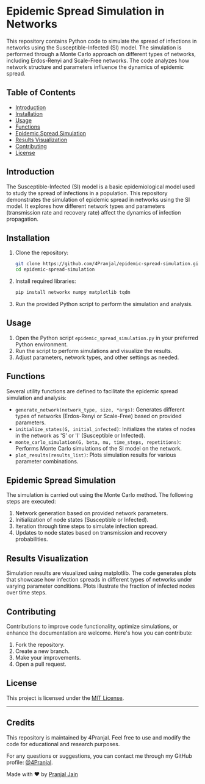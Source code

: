 # Epidemic Spread Simulation in Networks

This repository contains Python code to simulate the spread of infections in networks using the Susceptible-Infected (SI) model. The simulation is performed through a Monte Carlo approach on different types of networks, including Erdos-Renyi and Scale-Free networks. The code analyzes how network structure and parameters influence the dynamics of epidemic spread.

## Table of Contents

- [Introduction](#introduction)
- [Installation](#installation)
- [Usage](#usage)
- [Functions](#functions)
- [Epidemic Spread Simulation](#epidemic-spread-simulation)
- [Results Visualization](#results-visualization)
- [Contributing](#contributing)
- [License](#license)

## Introduction

The Susceptible-Infected (SI) model is a basic epidemiological model used to study the spread of infections in a population. This repository demonstrates the simulation of epidemic spread in networks using the SI model. It explores how different network types and parameters (transmission rate and recovery rate) affect the dynamics of infection propagation.

## Installation

1. Clone the repository:
   ```bash
   git clone https://github.com/4Pranjal/epidemic-spread-simulation.git
   cd epidemic-spread-simulation
   ```

2. Install required libraries:
   ```bash
   pip install networkx numpy matplotlib tqdm
   ```

3. Run the provided Python script to perform the simulation and analysis.

## Usage

1. Open the Python script `epidemic_spread_simulation.py` in your preferred Python environment.
2. Run the script to perform simulations and visualize the results.
3. Adjust parameters, network types, and other settings as needed.

## Functions

Several utility functions are defined to facilitate the epidemic spread simulation and analysis:

- `generate_network(network_type, size, *args)`: Generates different types of networks (Erdos-Renyi or Scale-Free) based on provided parameters.
- `initialize_states(G, initial_infected)`: Initializes the states of nodes in the network as 'S' or 'I' (Susceptible or Infected).
- `monte_carlo_simulation(G, beta, mu, time_steps, repetitions)`: Performs Monte Carlo simulations of the SI model on the network.
- `plot_results(results_list)`: Plots simulation results for various parameter combinations.

## Epidemic Spread Simulation

The simulation is carried out using the Monte Carlo method. The following steps are executed:

1. Network generation based on provided network parameters.
2. Initialization of node states (Susceptible or Infected).
3. Iteration through time steps to simulate infection spread.
4. Updates to node states based on transmission and recovery probabilities.

## Results Visualization

Simulation results are visualized using matplotlib. The code generates plots that showcase how infection spreads in different types of networks under varying parameter conditions. Plots illustrate the fraction of infected nodes over time steps.

## Contributing

Contributions to improve code functionality, optimize simulations, or enhance the documentation are welcome. Here's how you can contribute:

1. Fork the repository.
2. Create a new branch.
3. Make your improvements.
4. Open a pull request.

## License

This project is licensed under the [MIT License](LICENSE).

---
## Credits

This repository is maintained by 4Pranjal. Feel free to use and modify the code for educational and research purposes.

For any questions or suggestions, you can contact me through my GitHub profile: [@4Pranjal](https://github.com/4Pranjal).

Made with ❤️ by [Pranjal Jain](https://github.com/4Pranjal)


